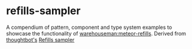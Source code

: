 # refills-sampler
A compendium of pattern, component and type system examples to showcase the functionality of [warehouseman:meteor-refills](https://github.com/warehouseman/meteor-refills).  Derived from [thoughtbot's](http://thoughtbot.com/) [Refills sampler](http://refills.bourbon.io/)
